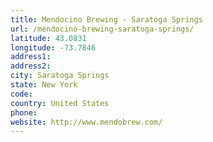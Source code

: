 ```yaml
---
title: Mendocino Brewing - Saratoga Springs
url: /mendocino-brewing-saratoga-springs/
latitude: 43.0831
longitude: -73.7846
address1: 
address2: 
city: Saratoga Springs
state: New York
code: 
country: United States
phone: 
website: http://www.mendobrew.com/
---
```



